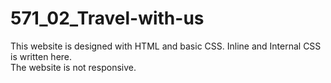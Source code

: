 # 571_02_Travel-with-us
This website is designed with HTML and basic CSS. Inline and Internal CSS is written here.   
The website is not responsive.
